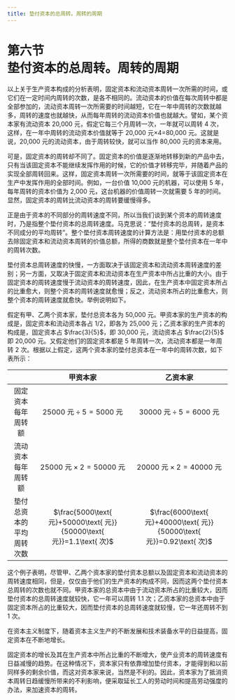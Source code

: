 ```yaml
---
title: 垫付资本的总周转。周转的周期
---
```


# 第六节<br>**垫付资本的总周转。周转的周期**

以上关于生产资本构成的分析表明，固定资本和流动资本周转一次所需的时间，或它们在一定时间内周转的次数，是各不相同的。流动资本的价值在每次周转中都是全部参加的，流动资本周转一次所需要的时间越短，它在一年中周转的次数就越多，周转的速度也就越快，从而每年周转的流动资本价值也就越大。譬如，某个资本家有流动资本 20,000 元，假定它每三个月周转一次，一年就可以周转 4 次，这样，在一年中周转的流动资本价值就等于 20,000 元×4=80,000 元。这就是说，20,000 元的流动资本，由于周转较快，就可以当作 80,000 元的资本来用。

可是，固定资本的周转却不同了。固定资本的价值是逐渐地转移到新的产品中去，只有当该固定资本不能继续发挥作用的时候，它的价值才转移完毕，并随着产品的实现全部周转回来。这样，固定资本周转一次所需要的时间，就等于该固定资本在生产中发挥作用的全部时间。例如，一台价值 10,000 元的机器，可以使用 5 年，每年周转的资本价值为 2,000 元，这台机器的价值周转一次就需要 5 年的时间。显然，固定资本的周转比流动资本的周转要缓慢得多。

正是由于资本的不同部分的周转速度不同，所以当我们谈到某个资本的周转速度时，乃是指整个垫付资本的总周转速度。马克思说：“垫付资本的总周转，是资本不同成分的平均周转”。整个垫付资本周转速度的计算方法是：用垫付资本的总额去除固定资本和流动资本周转的价值总额，所得的商数就是整个垫付资本在一年中的周转次数。

垫付资本总周转速度的快慢，一方面取决于该固定资本和流动资本周转速度的差别；另一方面，又取决于固定资本和流动资本在生产资本中所占比重的大小。由于固定资本的周转速度慢于流动资本的周转速度，因此，在生产资本中固定资本所占的比重愈大，则整个资本的周转速度就愈慢；反之，流动资本所占的比重愈大，则整个资本的周转速度就愈快。举例说明如下。

假定有甲、乙两个资本家，垫付总资本各为 50,000 元。甲资本家的生产资本的构成是，固定资本和流动资本各占 $1/2$，即各为 25,000 元；乙资本家的生产资本的构成是，固定资本占 $\frac{3}{5}$，即 30,000 元，流动资本占 $\frac{2}{5}$ 即 20,000 元。又假定他们的固定资本都是 5 年周转一次，流动资本都是一年周转 2 次。根据以上假定，这两个资本家的垫付总资本在一年中的周转次数，如下表所示：

<center>

|        | 甲资本家 | 乙资本家 |
| :----: | :----: | :----: |
| 固定资本每年周转额 | $25000\text{ 元} \div 5 = 5000\text{ 元}$ | $30000\text{ 元} \div 5 = 6000\text{ 元}$ |
| 流动资本每年周转额 | $25000\text{ 元} \times 2 = 50000\text{ 元}$ | $20000\text{ 元} \times 2 = 40000\text{ 元}$ |
| 垫付总资本的平均周转次数 | $\frac{5000\text{ 元}+50000\text{ 元}}{50000\text{ 元}}=1.1\text{ 次}$ | $\frac{6000\text{ 元}+40000\text{ 元}}{50000\text{ 元}}=0.92\text{ 次}$ |

</center>

这个例子表明，尽管甲、乙两个资本家的垫付资本总额以及固定资本和流动资本的周转速度相同，但是，仅仅由于他们的生产资本的构成不同，因而这两个垫付资本总周转的次数也就不同。甲资本家的总资本中由于流动资本所占的比重较大，因而垫付资本的总周转速度就较快，它一年可以周转 1.1 次；乙资本家的总资本中由于固定资本所占的比重较大，因而垫付资本的总周转速度就较慢，它一年还周转不到 1 次。

在资本主义制度下，随着资本主义生产的不断发展和技术装备水平的日益提高，固定资本在不断地增长。

固定资本的增长及其在生产资本中所占比重的不断增大，使产业资本的周转速度有日益减慢的趋势。在这种情况下，资本家只有依靠增加垫付资本，才能得到和以前同样多的剩余价值，而这对资本家来说，当然是不利的。因此，资本家为了抵消资本周转日趋缓慢所带来的不利影响，便采取延长工人的劳动时间和提高劳动强度的办法，来加速资本的周转。